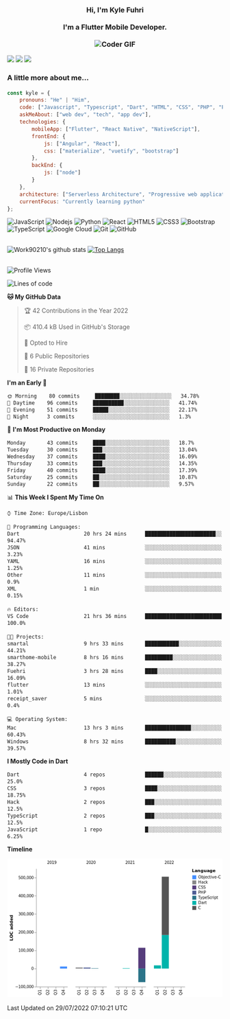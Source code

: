 
<h3 align="center">
  <abc>
    <br />Hi, I'm Kyle Fuhri<br />
    <br />
    I'm a Flutter Mobile Developer. <br />
    <br />
    <img
      src="https://media.giphy.com/media/SWoSkN6DxTszqIKEqv/giphy.gif"
      alt="Coder GIF"
      width="500"
      height="400"
    />
  </abc>
</h3>
<img src="https://img.shields.io/badge/Flutter%20-%2302569B.svg?&style=for-the-badge&logo=Flutter&logoColor=white" />
<img src="https://img.shields.io/badge/angular%20-%23DD0031.svg?&style=for-the-badge&logo=angular&logoColor=white"/>
<img src="https://img.shields.io/badge/react%20-%2320232a.svg?&style=for-the-badge&logo=react&logoColor=%2361DAFB"/>

<h3>A little more about me...  </h3>

```javascript
const kyle = {
    pronouns: "He" | "Him",
    code: ["Javascript", "Typescript", "Dart", "HTML", "CSS", "PHP", "Python"],
    askMeAbout: ["web dev", "tech", "app dev"],
    technologies: {
        mobileApp: ["Flutter", "React Native", "NativeScript"],
        frontEnd: {
            js: ["Angular", "React"],
            css: ["materialize", "vuetify", "bootstrap"]
        },
        backEnd: {
            js: ["node"]
        }
    },
    architecture: ["Serverless Architecture", "Progressive web applications", "Single page applications"],
    currentFocus: "Currently learning python"
};
```

![JavaScript](https://img.shields.io/badge/-JavaScript-black?style=flat-square&logo=javascript)
![Nodejs](https://img.shields.io/badge/-Nodejs-black?style=flat-square&logo=Node.js)
![Python](https://img.shields.io/badge/-Python-black?style=flat-square&logo=Python)
![React](https://img.shields.io/badge/-React-black?style=flat-square&logo=react)
![HTML5](https://img.shields.io/badge/-HTML5-E34F26?style=flat-square&logo=html5&logoColor=white)
![CSS3](https://img.shields.io/badge/-CSS3-1572B6?style=flat-square&logo=css3)
![Bootstrap](https://img.shields.io/badge/-Bootstrap-563D7C?style=flat-square&logo=bootstrap)
![TypeScript](https://img.shields.io/badge/-TypeScript-007ACC?style=flat-square&logo=typescript)
![Google Cloud](https://img.shields.io/badge/Google%20Cloud-black?style=flat-square&logo=google-cloud)
![Git](https://img.shields.io/badge/-Git-black?style=flat-square&logo=git)
![GitHub](https://img.shields.io/badge/-GitHub-181717?style=flat-square&logo=github)
</br>
</br>


![Work90210's github stats](https://github-readme-stats-work90210.vercel.app/api?username=work90210)
[![Top Langs](https://github-readme-stats-work90210.vercel.app/api/top-langs/?username=work90210)](https://github.com/work90210/github-readme-stats)
</br>
</br>
<!--START_SECTION:waka-->
![Profile Views](http://img.shields.io/badge/Profile%20Views-10-blue)

![Lines of code](https://img.shields.io/badge/From%20Hello%20World%20I%27ve%20Written-588%20Thousand%20lines%20of%20code-blue)

**🐱 My GitHub Data** 

> 🏆 42 Contributions in the Year 2022
 > 
> 📦 410.4 kB Used in GitHub's Storage 
 > 
> 💼 Opted to Hire
 > 
> 📜 6 Public Repositories 
 > 
> 🔑 16 Private Repositories  
 > 
**I'm an Early 🐤** 

```text
🌞 Morning    80 commits     ████████░░░░░░░░░░░░░░░░░   34.78% 
🌆 Daytime    96 commits     ██████████░░░░░░░░░░░░░░░   41.74% 
🌃 Evening    51 commits     █████░░░░░░░░░░░░░░░░░░░░   22.17% 
🌙 Night      3 commits      ░░░░░░░░░░░░░░░░░░░░░░░░░   1.3%

```
📅 **I'm Most Productive on Monday** 

```text
Monday       43 commits     ████░░░░░░░░░░░░░░░░░░░░░   18.7% 
Tuesday      30 commits     ███░░░░░░░░░░░░░░░░░░░░░░   13.04% 
Wednesday    37 commits     ████░░░░░░░░░░░░░░░░░░░░░   16.09% 
Thursday     33 commits     ███░░░░░░░░░░░░░░░░░░░░░░   14.35% 
Friday       40 commits     ████░░░░░░░░░░░░░░░░░░░░░   17.39% 
Saturday     25 commits     ██░░░░░░░░░░░░░░░░░░░░░░░   10.87% 
Sunday       22 commits     ██░░░░░░░░░░░░░░░░░░░░░░░   9.57%

```


📊 **This Week I Spent My Time On** 

```text
⌚︎ Time Zone: Europe/Lisbon

💬 Programming Languages: 
Dart                     20 hrs 24 mins      ███████████████████████░░   94.47% 
JSON                     41 mins             ░░░░░░░░░░░░░░░░░░░░░░░░░   3.23% 
YAML                     16 mins             ░░░░░░░░░░░░░░░░░░░░░░░░░   1.25% 
Other                    11 mins             ░░░░░░░░░░░░░░░░░░░░░░░░░   0.9% 
XML                      1 min               ░░░░░░░░░░░░░░░░░░░░░░░░░   0.15%

🔥 Editors: 
VS Code                  21 hrs 36 mins      █████████████████████████   100.0%

🐱‍💻 Projects: 
smartal                  9 hrs 33 mins       ███████████░░░░░░░░░░░░░░   44.21% 
smarthome-mobile         8 hrs 16 mins       █████████░░░░░░░░░░░░░░░░   38.27% 
Fuehri                   3 hrs 28 mins       ████░░░░░░░░░░░░░░░░░░░░░   16.09% 
flutter                  13 mins             ░░░░░░░░░░░░░░░░░░░░░░░░░   1.01% 
receipt_saver            5 mins              ░░░░░░░░░░░░░░░░░░░░░░░░░   0.4%

💻 Operating System: 
Mac                      13 hrs 3 mins       ███████████████░░░░░░░░░░   60.43% 
Windows                  8 hrs 32 mins       ██████████░░░░░░░░░░░░░░░   39.57%

```

**I Mostly Code in Dart** 

```text
Dart                     4 repos             ██████░░░░░░░░░░░░░░░░░░░   25.0% 
CSS                      3 repos             ████░░░░░░░░░░░░░░░░░░░░░   18.75% 
Hack                     2 repos             ███░░░░░░░░░░░░░░░░░░░░░░   12.5% 
TypeScript               2 repos             ███░░░░░░░░░░░░░░░░░░░░░░   12.5% 
JavaScript               1 repo              █░░░░░░░░░░░░░░░░░░░░░░░░   6.25%

```


**Timeline**

![Chart not found](https://raw.githubusercontent.com/Work90210/Work90210/main/charts/bar_graph.png) 


 Last Updated on 29/07/2022 07:10:21 UTC
<!--END_SECTION:waka-->

